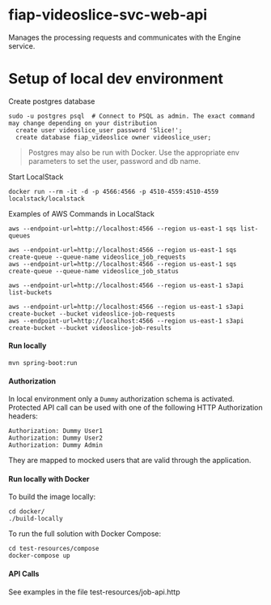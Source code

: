 fiap-videoslice-svc-web-api
================================

Manages the processing requests and communicates with the Engine service.


# Setup of local dev environment

Create postgres database

    sudo -u postgres psql  # Connect to PSQL as admin. The exact command may change depending on your distribution
      create user videoslice_user password 'Slice!';
      create database fiap_videoslice owner videoslice_user;

> Postgres may also be run with Docker. Use the appropriate env parameters to set the user, password and db name. 

Start LocalStack

    docker run --rm -it -d -p 4566:4566 -p 4510-4559:4510-4559 localstack/localstack

Examples of AWS Commands in LocalStack

    aws --endpoint-url=http://localhost:4566 --region us-east-1 sqs list-queues
    
    aws --endpoint-url=http://localhost:4566 --region us-east-1 sqs create-queue --queue-name videoslice_job_requests
    aws --endpoint-url=http://localhost:4566 --region us-east-1 sqs create-queue --queue-name videoslice_job_status

    aws --endpoint-url=http://localhost:4566 --region us-east-1 s3api list-buckets

    aws --endpoint-url=http://localhost:4566 --region us-east-1 s3api create-bucket --bucket videoslice-job-requests
    aws --endpoint-url=http://localhost:4566 --region us-east-1 s3api create-bucket --bucket videoslice-job-results

#### Run locally

    mvn spring-boot:run

#### Authorization

In local environment only a `Dummy` authorization schema is activated. Protected API call can be used with one of the
following HTTP Authorization headers:

    Authorization: Dummy User1
    Authorization: Dummy User2
    Authorization: Dummy Admin

They are mapped to mocked users that are valid through the application.

#### Run locally with Docker

To build the image locally:

    cd docker/
    ./build-locally

To run the full solution with Docker Compose:

    cd test-resources/compose
    docker-compose up

#### API Calls

See examples in the file test-resources/job-api.http


